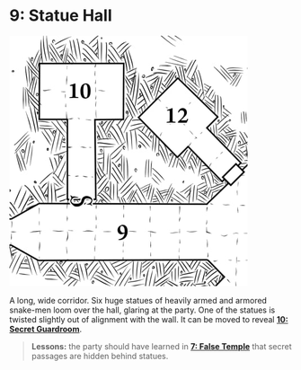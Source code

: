 # 9: Statue Hall

![9-10](9-10.jpg)

A long, wide corridor. Six huge statues of heavily armed and
armored snake-men loom over the hall, glaring at the party.
One of the statues is twisted slightly out of alignment with
the wall. It can be moved to reveal **[10: Secret Guardroom](./10_secret_guardroom.md)**.

> **Lessons:** the party should have learned in **[7: False Temple](../1_the_false_tomb/7_false_temple.md)** that secret passages are hidden behind statues.

